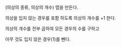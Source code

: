 (의상의 종류, 의상의 개수) 맵을 만든다.

의상을 입지 않는 경우를 포함 하도록 의상의 개수를 +1 한다.

의상의 개수를 전부 곱하여 모든 경우의 수를 구하고

아무 것도 입지 않은 경우(1)를 뺀다.